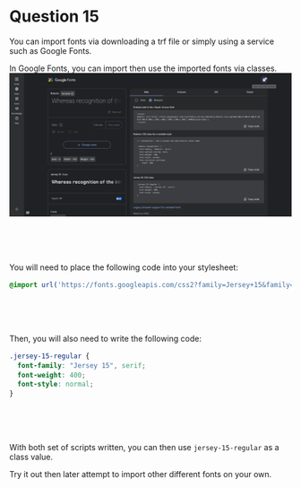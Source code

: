 # Question 15
You can import fonts via downloading a trf file or simply using a service such as Google Fonts. 


In Google Fonts, you can import then use the imported fonts via classes.
!["Question 15 screenshot"](/images/questions/question-15.png)

<br>
<br>
<br>

You will need to place the following code into your stylesheet:
```CSS
@import url('https://fonts.googleapis.com/css2?family=Jersey+15&family=Roboto:ital,wght@0,100;0,300;0,400;0,500;0,700;0,900;1,100;1,300;1,400;1,500;1,700;1,900&display=swap');
```

<br>
<br>
<br>

Then, you will also need to write the following code:
```CSS
.jersey-15-regular {
  font-family: "Jersey 15", serif;
  font-weight: 400;
  font-style: normal;
}
```

<br>
<br>
<br>

With both set of scripts written, you can then use `jersey-15-regular` as a class value.

Try it out then later attempt to import other different fonts on your own.